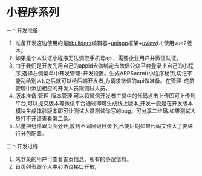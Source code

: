 # 小程序系列

一丶开发准备
1. 准备开发这边使用的是[hbuilderx]编辑器+[uniapp]框架+[uview]UI,使用vue2版本。
2. 如果是个人认证小程序无法调取手机号api，需要企业用户并微信认证。
3. 由于我们是开发先用自己的appid去做绑定去微信公众平台登录上自己的小程序,选择左侧菜单中开发管理-开发设置。生成APPSecret(小程序秘钥,切记不能乱给别人).之后就可以给后端开发者,为请求微信的api做准备。在管理-成员管理中添加相应的开发人员跟测试人员。
4. 版本准备:管理-版本管理 可以将微信开发者工具中的代码点击上传即可上传到平台,可以提交版本等微信平台通过即可生成线上版本,开发一般是在开发版本模块生成体验版本即可让测试人员测试你写的bug。可分享二维码.如果测试人员打不开请查看第二条。
5. 尽量把组件跟页面分开,放到不同层级目录下,已便后期如果代码文件大了要进行分包配置。

二丶开发过程
1. 未登录的用户可查看首页信息、所有的协议信息。
2. 首页列表跟个人中心协议接口开放,
 
[hbuilderx]:https://www.dcloud.io/hbuilderx.html
[uniapp]:https://uniapp.dcloud.io/
[uview]:https://www.uviewui.com/
[微信公众平台]:https://mp.weixin.qq.com/
